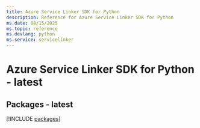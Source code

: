 ```yaml
---
title: Azure Service Linker SDK for Python
description: Reference for Azure Service Linker SDK for Python
ms.date: 08/15/2025
ms.topic: reference
ms.devlang: python
ms.service: servicelinker
---
```

# Azure Service Linker SDK for Python - latest
## Packages - latest
[!INCLUDE [packages](service-linker-index.md)]